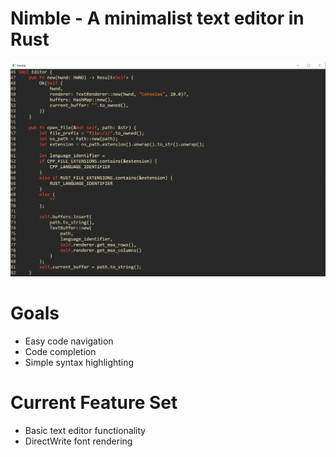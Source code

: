 # Nimble - A minimalist text editor in Rust
![](media/editor.png)

# Goals
- Easy code navigation
- Code completion
- Simple syntax highlighting

# Current Feature Set
- Basic text editor functionality
- DirectWrite font rendering
